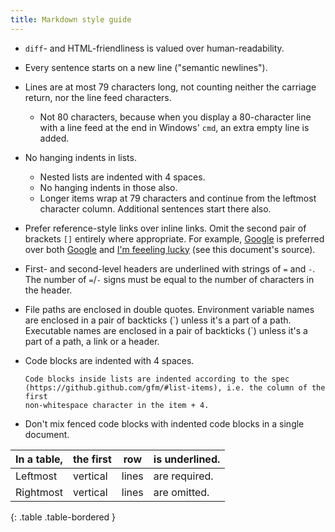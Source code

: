 ```yaml
---
title: Markdown style guide
---
```


* `diff`- and HTML-friendliness is valued over human-readability.
* Every sentence starts on a new line ("semantic newlines").
* Lines are at most 79 characters long, not counting neither the carriage
return, nor the line feed characters.
    * Not 80 characters, because when you display a 80-character line with a
line feed at the end in Windows' `cmd`, an extra empty line is added.
* No hanging indents in lists.
    * Nested lists are indented with 4 spaces.
    * No hanging indents in those also.
    * Longer items wrap at 79 characters and continue from the leftmost
character column.
Additional sentences start there also.
* Prefer reference-style links over inline links.
Omit the second pair of brackets `[]` entirely where appropriate.
For example, [Google] is preferred over both [Google](https://ya.ru) and
[I'm feeeling lucky][google] (see this document's source).
* First- and second-level headers are underlined with strings of `=` and `-`.
The number of `=`/`-` signs must be equal to the number of characters in the
header.
* File paths are enclosed in double quotes.
Environment variable names are enclosed in a pair of backticks (\`) unless it's
a part of a path.
Executable names are enclosed in a pair of backticks (\`) unless it's a part of
a path, a link or a header.
* Code blocks are indented with 4 spaces.

      Code blocks inside lists are indented according to the spec
      (https://github.github.com/gfm/#list-items), i.e. the column of the first
      non-whitespace character in the item + 4.

* Don't mix fenced code blocks with indented code blocks in a single document.

| In a table, | the first | row   | is underlined.
| ----------- | --------- | ----- | --------------
| Leftmost    | vertical  | lines | are required.
| Rightmost   | vertical  | lines | are omitted.
{: .table .table-bordered }

[Google]: https://www.google.com/

